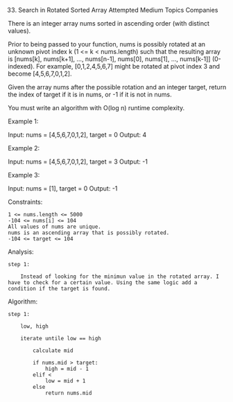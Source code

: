 33. Search in Rotated Sorted Array
Attempted
Medium
Topics
Companies

There is an integer array nums sorted in ascending order (with distinct values).

Prior to being passed to your function, nums is possibly rotated at an unknown pivot index k (1 <= k < nums.length) such that the resulting array is [nums[k], nums[k+1], ..., nums[n-1], nums[0], nums[1], ..., nums[k-1]] (0-indexed). For example, [0,1,2,4,5,6,7] might be rotated at pivot index 3 and become [4,5,6,7,0,1,2].

Given the array nums after the possible rotation and an integer target, return the index of target if it is in nums, or -1 if it is not in nums.

You must write an algorithm with O(log n) runtime complexity.

 

Example 1:

Input: nums = [4,5,6,7,0,1,2], target = 0
Output: 4

Example 2:

Input: nums = [4,5,6,7,0,1,2], target = 3
Output: -1

Example 3:

Input: nums = [1], target = 0
Output: -1

 

Constraints:

    1 <= nums.length <= 5000
    -104 <= nums[i] <= 104
    All values of nums are unique.
    nums is an ascending array that is possibly rotated.
    -104 <= target <= 104


Analysis:

    step 1:

        Instead of looking for the minimun value in the rotated array. I have to check for a certain value. Using the same logic add a condition if the target is found.


Algorithm:

    step 1:

        low, high

        iterate untile low == high

            calculate mid

            if nums.mid > target:
                high = mid - 1
            elif <
                low = mid + 1
            else
                return nums.mid